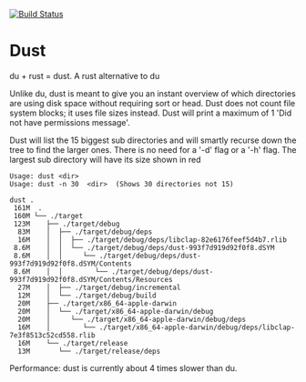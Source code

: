 [![Build Status](https://travis-ci.org/bootandy/dust.svg?branch=master)](https://travis-ci.org/bootandy/dust)


# Dust
du + rust = dust. A rust alternative to du

Unlike du, dust is meant to give you an instant overview of which directories are using disk space without requiring sort or head. Dust does not count file system blocks; it uses file sizes instead. Dust will print a maximum of 1 'Did not have permissions message'.


Dust will list the 15 biggest sub directories and will smartly recurse down the tree to find the larger ones. There is no need for a '-d' flag or a '-h' flag. The largest sub directory will have its size shown in red

```
Usage: dust <dir>
Usage: dust -n 30  <dir>  (Shows 30 directories not 15)
```


```
dust .
 161M  .
 160M └── ./target
 123M    ├── ./target/debug
  83M    │  ├── ./target/debug/deps
  16M    │  │  ├── ./target/debug/deps/libclap-82e6176feef5d4b7.rlib
 8.6M    │  │  └── ./target/debug/deps/dust-993f7d919d92f0f8.dSYM
 8.6M    │  │     └── ./target/debug/deps/dust-993f7d919d92f0f8.dSYM/Contents
 8.6M    │  │        └── ./target/debug/deps/dust-993f7d919d92f0f8.dSYM/Contents/Resources
  27M    │  ├── ./target/debug/incremental
  12M    │  └── ./target/debug/build
  20M    ├── ./target/x86_64-apple-darwin
  20M    │  └── ./target/x86_64-apple-darwin/debug
  20M    │     └── ./target/x86_64-apple-darwin/debug/deps
  16M    │        └── ./target/x86_64-apple-darwin/debug/deps/libclap-7e3f8513c52cd558.rlib
  16M    └── ./target/release
  13M       └── ./target/release/deps
```

Performance: dust is currently about 4 times slower than du.




